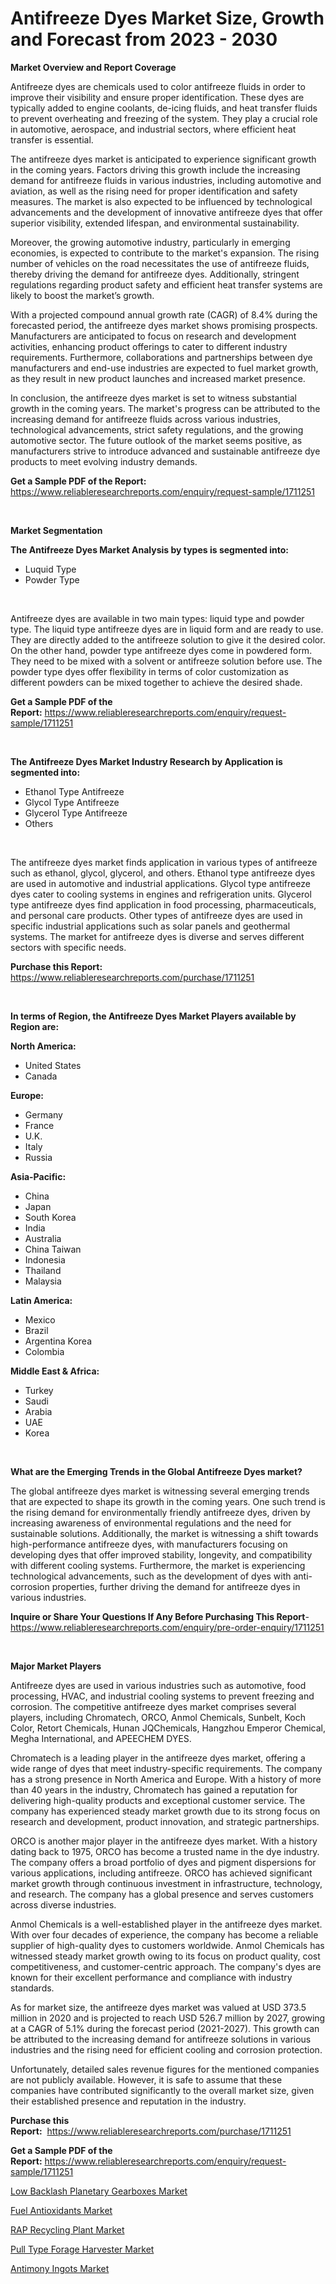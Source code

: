 <p><h1>Antifreeze Dyes Market Size, Growth and Forecast from 2023 - 2030</h1></p><p><strong>Market Overview and Report Coverage</strong></p>
<p><p>Antifreeze dyes are chemicals used to color antifreeze fluids in order to improve their visibility and ensure proper identification. These dyes are typically added to engine coolants, de-icing fluids, and heat transfer fluids to prevent overheating and freezing of the system. They play a crucial role in automotive, aerospace, and industrial sectors, where efficient heat transfer is essential.</p><p>The antifreeze dyes market is anticipated to experience significant growth in the coming years. Factors driving this growth include the increasing demand for antifreeze fluids in various industries, including automotive and aviation, as well as the rising need for proper identification and safety measures. The market is also expected to be influenced by technological advancements and the development of innovative antifreeze dyes that offer superior visibility, extended lifespan, and environmental sustainability.</p><p>Moreover, the growing automotive industry, particularly in emerging economies, is expected to contribute to the market's expansion. The rising number of vehicles on the road necessitates the use of antifreeze fluids, thereby driving the demand for antifreeze dyes. Additionally, stringent regulations regarding product safety and efficient heat transfer systems are likely to boost the market’s growth.</p><p>With a projected compound annual growth rate (CAGR) of 8.4% during the forecasted period, the antifreeze dyes market shows promising prospects. Manufacturers are anticipated to focus on research and development activities, enhancing product offerings to cater to different industry requirements. Furthermore, collaborations and partnerships between dye manufacturers and end-use industries are expected to fuel market growth, as they result in new product launches and increased market presence.</p><p>In conclusion, the antifreeze dyes market is set to witness substantial growth in the coming years. The market's progress can be attributed to the increasing demand for antifreeze fluids across various industries, technological advancements, strict safety regulations, and the growing automotive sector. The future outlook of the market seems positive, as manufacturers strive to introduce advanced and sustainable antifreeze dye products to meet evolving industry demands.</p></p>
<p><strong>Get a Sample PDF of the Report:</strong> <a href="https://www.reliableresearchreports.com/enquiry/request-sample/1711251">https://www.reliableresearchreports.com/enquiry/request-sample/1711251</a></p>
<p>&nbsp;</p>
<p><strong>Market Segmentation</strong></p>
<p><strong>The Antifreeze Dyes Market Analysis by types is segmented into:</strong></p>
<p><ul><li>Luquid Type</li><li>Powder Type</li></ul></p>
<p>&nbsp;</p>
<p><p>Antifreeze dyes are available in two main types: liquid type and powder type. The liquid type antifreeze dyes are in liquid form and are ready to use. They are directly added to the antifreeze solution to give it the desired color. On the other hand, powder type antifreeze dyes come in powdered form. They need to be mixed with a solvent or antifreeze solution before use. The powder type dyes offer flexibility in terms of color customization as different powders can be mixed together to achieve the desired shade.</p></p>
<p><strong>Get a Sample PDF of the Report:</strong>&nbsp;<a href="https://www.reliableresearchreports.com/enquiry/request-sample/1711251">https://www.reliableresearchreports.com/enquiry/request-sample/1711251</a></p>
<p>&nbsp;</p>
<p><strong>The Antifreeze Dyes Market Industry Research by Application is segmented into:</strong></p>
<p><ul><li>Ethanol Type Antifreeze</li><li>Glycol Type Antifreeze</li><li>Glycerol Type Antifreeze</li><li>Others</li></ul></p>
<p>&nbsp;</p>
<p><p>The antifreeze dyes market finds application in various types of antifreeze such as ethanol, glycol, glycerol, and others. Ethanol type antifreeze dyes are used in automotive and industrial applications. Glycol type antifreeze dyes cater to cooling systems in engines and refrigeration units. Glycerol type antifreeze dyes find application in food processing, pharmaceuticals, and personal care products. Other types of antifreeze dyes are used in specific industrial applications such as solar panels and geothermal systems. The market for antifreeze dyes is diverse and serves different sectors with specific needs.</p></p>
<p><strong>Purchase this Report:</strong>&nbsp; <a href="https://www.reliableresearchreports.com/purchase/1711251">https://www.reliableresearchreports.com/purchase/1711251</a></p>
<p>&nbsp;</p>
<p><strong>In terms of Region, the Antifreeze Dyes Market Players available by Region are:</strong></p>
<p>
    <p> <strong> North America: </strong>
        <ul>
            <li>United States</li>
            <li>Canada</li>
        </ul>
        </p> 
    <p> <strong> Europe: </strong>
        <ul>
            <li>Germany</li>
            <li>France</li>
            <li>U.K.</li>
            <li>Italy</li>
            <li>Russia</li>
        </ul>
        </p> 
    <p> <strong> Asia-Pacific: </strong>
        <ul>
            <li>China</li>
            <li>Japan</li>
            <li>South Korea</li>
            <li>India</li>
            <li>Australia</li>
            <li>China Taiwan</li>
            <li>Indonesia</li>
            <li>Thailand</li>
            <li>Malaysia</li>
        </ul>
        </p> 
    <p> <strong> Latin America: </strong>
        <ul>
            <li>Mexico</li>
            <li>Brazil</li>
            <li>Argentina Korea</li>
            <li>Colombia</li>
        </ul>
        </p> 
    <p> <strong> Middle East & Africa: </strong>
        <ul>
            <li>Turkey</li>
            <li>Saudi</li>
            <li>Arabia</li>
            <li>UAE</li>
            <li>Korea</li>
        </ul>
    </p>
    </p>
<p>&nbsp;</p>
<p><strong>What are the Emerging Trends in the Global Antifreeze Dyes market?</strong></p>
<p><p>The global antifreeze dyes market is witnessing several emerging trends that are expected to shape its growth in the coming years. One such trend is the rising demand for environmentally friendly antifreeze dyes, driven by increasing awareness of environmental regulations and the need for sustainable solutions. Additionally, the market is witnessing a shift towards high-performance antifreeze dyes, with manufacturers focusing on developing dyes that offer improved stability, longevity, and compatibility with different cooling systems. Furthermore, the market is experiencing technological advancements, such as the development of dyes with anti-corrosion properties, further driving the demand for antifreeze dyes in various industries.</p></p>
<p><strong>Inquire or Share Your Questions If Any Before Purchasing This Report</strong>- <a href="https://www.reliableresearchreports.com/enquiry/pre-order-enquiry/1711251">https://www.reliableresearchreports.com/enquiry/pre-order-enquiry/1711251</a></p>
<p>&nbsp;</p>
<p><strong>Major Market Players</strong></p>
<p><p>Antifreeze dyes are used in various industries such as automotive, food processing, HVAC, and industrial cooling systems to prevent freezing and corrosion. The competitive antifreeze dyes market comprises several players, including Chromatech, ORCO, Anmol Chemicals, Sunbelt, Koch Color, Retort Chemicals, Hunan JQChemicals, Hangzhou Emperor Chemical, Megha International, and APEECHEM DYES. </p><p>Chromatech is a leading player in the antifreeze dyes market, offering a wide range of dyes that meet industry-specific requirements. The company has a strong presence in North America and Europe. With a history of more than 40 years in the industry, Chromatech has gained a reputation for delivering high-quality products and exceptional customer service. The company has experienced steady market growth due to its strong focus on research and development, product innovation, and strategic partnerships.</p><p>ORCO is another major player in the antifreeze dyes market. With a history dating back to 1975, ORCO has become a trusted name in the dye industry. The company offers a broad portfolio of dyes and pigment dispersions for various applications, including antifreeze. ORCO has achieved significant market growth through continuous investment in infrastructure, technology, and research. The company has a global presence and serves customers across diverse industries.</p><p>Anmol Chemicals is a well-established player in the antifreeze dyes market. With over four decades of experience, the company has become a reliable supplier of high-quality dyes to customers worldwide. Anmol Chemicals has witnessed steady market growth owing to its focus on product quality, cost competitiveness, and customer-centric approach. The company's dyes are known for their excellent performance and compliance with industry standards.</p><p>As for market size, the antifreeze dyes market was valued at USD 373.5 million in 2020 and is projected to reach USD 526.7 million by 2027, growing at a CAGR of 5.1% during the forecast period (2021-2027). This growth can be attributed to the increasing demand for antifreeze solutions in various industries and the rising need for efficient cooling and corrosion protection.</p><p>Unfortunately, detailed sales revenue figures for the mentioned companies are not publicly available. However, it is safe to assume that these companies have contributed significantly to the overall market size, given their established presence and reputation in the industry.</p></p>
<p><strong>Purchase this Report:</strong>&nbsp;&nbsp;<a href="https://www.reliableresearchreports.com/purchase/1711251">https://www.reliableresearchreports.com/purchase/1711251</a></p>
<p></p>
<p><strong>Get a Sample PDF of the Report:</strong>&nbsp;<a href="https://www.reliableresearchreports.com/enquiry/request-sample/1711251">https://www.reliableresearchreports.com/enquiry/request-sample/1711251</a></p>
<p><p><a href="https://medium.com/@lilliandach2023/low-backlash-planetary-gearboxes-market-exploring-market-share-market-trends-and-future-growth-23460b4adf26">Low Backlash Planetary Gearboxes Market</a></p><p><a href="https://github.com/Chiragrp23/Market-Research-Report-List-1/blob/main/fuel-antioxidants-market.md">Fuel Antioxidants Market</a></p><p><a href="https://medium.com/@isomgleason/rap-recycling-plant-market-trends-and-market-analysis-forecasted-for-period-2023-2030-9674de6206d8">RAP Recycling Plant Market</a></p><p><a href="https://medium.com/@freedayundt/pull-type-forage-harvester-market-comprehensive-assessment-by-type-application-and-geography-c1b48a897e17">Pull Type Forage Harvester Market</a></p><p><a href="https://github.com/Chiragrp22/Market-Research-Report-List-1/blob/main/antimony-ingots-market.md">Antimony Ingots Market</a></p></p>